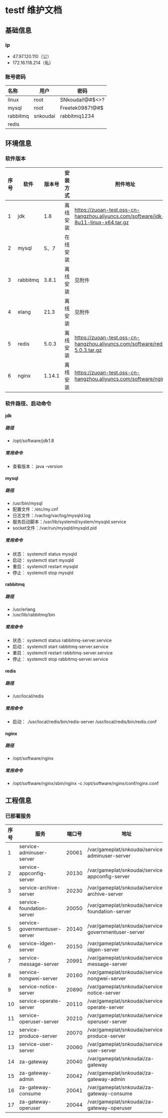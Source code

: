
# testf 维护文档
## 基础信息
### ip
- 47.97.120.110（公）  
- 172.16.118.214（私)

### 账号密码
|   名称   |  用户    |  密码    |  
| :--- | ---- | ---- | 
|    linux  |   root   |  SNkoudai!@#$<>?    |  
|    mysql  |   root   |  Freetek0987!@#$    |  
|    rabbitmq  |   snkoudai   |  rabbitmq1234    |  
|    redis  |      |     |  


## 环境信息
### 软件版本

|  序号    | 软件     |  版本号    | 安装方式     | 附件地址     |
| :--- | ---- | ---- | :--- | ---- |
|  1    | jdk         |  1.8 |离线安装      | https://zuoan-test.oss-cn-hangzhou.aliyuncs.com/software/jdk-8u11-linux-x64.tar.gz     |
|  2    | mysql       |   5、7   |在线安装      |      |
|  3    | rabbitmq    |   3.8.1   |离线安装      | 	见附件     |
|  4    | elang       |  21.3    |离线安装      | 	见附件     |
|  5    | redis       |    5.0.3  |离线安装      | https://zuoan-test.oss-cn-hangzhou.aliyuncs.com/software/redis-5.0.3.tar.gz     |
|  6    | nginx       |   1.14.1   |离线安装      | https://zuoan-test.oss-cn-hangzhou.aliyuncs.com/software/nginx.zip     |


### 软件路径、启动命令
#### jdk
##### 路径
- /opt/software/jdk1.8
##### 常用命令
- 查看版本： java -version

#### mysql
##### 路径
-  /usr/bin/mysql 
- 配置文件：/etc/my.cnf 
- 日志文件：/var/log/var/log/mysqld.log 
- 服务启动脚本：/usr/lib/systemd/system/mysqld.service 
- socket文件：/var/run/mysqld/mysqld.pid
##### 常用命令
- 状态： systemctl status mysqld
- 启动： systemctl start mysqld
- 重启： systemctl restart mysqld
- 停止： systemctl stop mysqld

#### rabbitmq
##### 路径
-  /usr/erlang
- /usr/lib/rabbitmq/bin
##### 常用命令
- 状态： systemctl status rabbitmq-server.service
- 启动： systemctl start rabbitmq-server.service
- 重启： systemctl restart rabbitmq-server.service
- 停止： systemctl stop rabbitmq-server.service 

#### redis
##### 路径
- /usr/local/redis
##### 常用命令
- 启动： ./usr/local/redis/bin/redis-server /usr/local/redis/bin/redis.conf

#### nginx
##### 路径
- /opt/software/nginx
##### 常用命令
- /opt/software/nginx/sbin/nginx -c /opt/software/nginx/conf/nginx.conf


## 工程信息
### 已部署服务

|  序号    | 服务     |  端口号    | 地址     | 
| :--- | ---- | ---- | ---- | 
|  1     | service-adminuser-server              |20061              |/var/gameplat/snkoudai/service-adminuser-server        
|  2     | service-appconfig-server                |20130            |/var/gameplat/snkoudai/service-appconfig-server        
|  3     | service-archive-server                |20230              |/var/gameplat/snkoudai/service-archive-server          
|  4     | service-foundation-server           |20050                |/var/gameplat/snkoudai/service-foundation-server       
|  5     | service-governmentuser-server       |20140                |/var/gameplat/snkoudai/service-governmentuser-server   
|  6     | service-idgen-server                 |20150               |/var/gameplat/snkoudai/service-idgen-server            
|  7     | service-message-server              |20991                |/var/gameplat/snkoudai/service-message-server          
|  8     | service-nongwei-server               |20160               |/var/gameplat/snkoudai/service-nongwei-server          
|  9     | service-notice-server               |20890                |/var/gameplat/snkoudai/service-notice-server           
|  10    |service-operate-server                |20110               |/var/gameplat/snkoudai/service-operate-server          
|  11    |service-operuser-server               |20210               |/var/gameplat/snkoudai/service-operuser-server         
|  12    |service-produce-server                 |20070              |/var/gameplat/snkoudai/service-produce-server          
|  13    |service-user-server                     |20060             |/var/gameplat/snkoudai/service-user-server             
|  14    |za-gateway                             |20040              |/var/gameplat/snkoudai/za-gateway                      
|  15    |za-gateway-admin                          |20042           |/var/gameplat/snkoudai/za-gateway-admin                
|  16    |za-gateway-consume                        |20041           |/var/gameplat/snkoudai/za-gateway-consume              
|  17    |za-gateway-operuser                       |20044           |/var/gameplat/snkoudai/za-gateway-operuser             